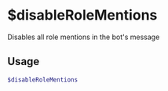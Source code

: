 # $disableRoleMentions

Disables all role mentions in the bot's message

## Usage

```bash
$disableRoleMentions
```

